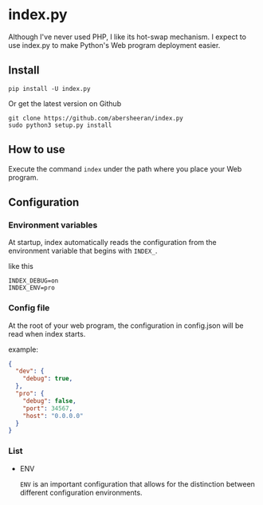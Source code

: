 # index.py

Although I've never used PHP, I like its hot-swap mechanism. I expect to use index.py to make Python's Web program deployment easier. 

## Install

```
pip install -U index.py
```

Or get the latest version on Github

```
git clone https://github.com/abersheeran/index.py
sudo python3 setup.py install
```

## How to use

Execute the command `index` under the path where you place your Web program.

## Configuration

### Environment variables

At startup, index automatically reads the configuration from the environment variable that begins with `INDEX_`.

like this

```
INDEX_DEBUG=on
INDEX_ENV=pro
```

### Config file

At the root of your web program, the configuration in config.json will be read when index starts.

example:

```json
{
  "dev": {
    "debug": true,
  },
  "pro": {
    "debug": false,
    "port": 34567,
    "host": "0.0.0.0"
  }
}
```

### List

* ENV

  `ENV` is an important configuration that allows for the distinction between different configuration environments.
